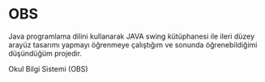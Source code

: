 # OBS

Java programlama dilini kullanarak JAVA swing kütüphanesi ile ileri düzey arayüz tasarımı yapmayı öğrenmeye çalıştığım ve sonunda öğrenebildiğimi düşündüğüm projedir. 

Okul Bilgi Sistemi (OBS)
